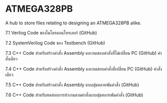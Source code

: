 # ATMEGA328PB
A hub to store files relating to designing an ATMEGA328PB alike.

  7.1	Verilog Code ของไมโครคอนโทรเลอร์ (GitHub)

  7.2	SystemVerilog Code ของ Testbench (GitHub)
  
  7.3	C++ Code สำหรับสร้างคำสั่ง Assembly และทดสอบคำสั่งที่ไม่เปลี่ยน PC (GitHub) คำสั่งเดียว
  
  7.4	C++ Code สำหรับสร้างคำสั่ง Assembly และทดสอบคำสั่งที่เปลี่ยน PC (GitHub) คำสั่งเดียว
  
  7.5	C++ Code สำหรับสร้างคำสั่ง Assembly แบบสุ่มหลายพันคำสั่ง (GitHub)
  
  7.6	C++ Code สำหรับทดสอบการทำงานตามคำสั่งแบบสุ่มหลายพันคำสั่ง (GitHub)

